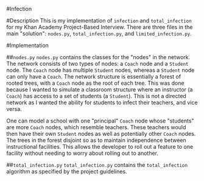 #Infection

#Description
This is my implementation of ``infection`` and ``total_infection`` for my Khan Academy Project-Based Interview. There are three files in the main "solution": ``nodes.py``, ``total_infection.py``, and ``limited_infection.py``. 

#Implementation

##``nodes.py``
``nodes.py`` contains the classes for the "nodes" in the network. The network consists of two types of nodes: a ``Coach`` node and a ``Student`` node. The ``Coach`` node has multiple ``Student`` nodes, whereas a ``Student`` node can only have a ``Coach``. The network structure is essentially a forest of rooted trees, with a ``Coach`` node as the root of each tree. This was done because I wanted to simulate a classroom structure where an instructor (a ``Coach``) has access to a set of students (a ``Student``). This is not a directed network as I wanted the ability for students to infect their teachers, and vice versa. 

One can model a school with one "principal" ``Coach`` node whose "students" are more ``Coach`` nodes, which resemble teachers. These teachers would then have their own ``Student`` nodes as well as potentially other ``Coach`` nodes. The trees in the forest disjoint so as to maintain independence between instructional facilities. This allows the developer to roll out a feature to one facility without needing to worry about rolling out to another. 

##``total_infection.py``
``total_infection.py`` contains the ``total_infection`` algorithm as specified by the project guidelines. 
